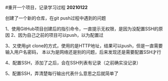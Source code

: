 #重开一个项目，记录学习过程
**20210122**

创建了一个新的仓库，在git push过程中遇到的问题

1、使用GitHub项目创建后的指引命令，一直提示无权限，是因为没配置SSH的原因
2、因为自己之前的项目可以push，以为配置过

3、又使用git clone的方式，使用的是HTTP地址，结果可以push，但是一直需要输入用户名密码，
本以为是网络还是别的问题，后来发现还是需要配置SSH才行

4、配置SSH，添加了之后，会在SSH列表有记录（之前确实没记录）

5、配置SSH，弄清楚每行输出代表什么意思之后就简单了